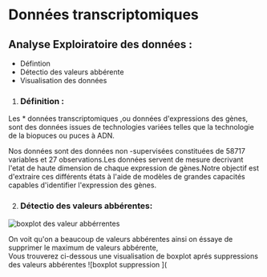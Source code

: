 #  Données transcriptomiques  
## Analyse Exploiratoire des données :
*  Défintion
*  Détectio des valeurs  abbérente
*  Visualisation  des données

1.  ###  Définition :

Les  * données transcriptomiques ,ou données d'expressions des gènes, sont des  données issues de technologies variées  telles que la technologie de la biopuces ou puces  à ADN.

Nos données sont des données non -supervisées constituées  de  58717 variables  et 27  observations.Les données  servent de mesure  decrivant l'etat de haute dimension de chaque expression de gènes.Notre objectif est d'extraire  ces différents  états à l'aide  de modèles de grandes  capacités capables d'identifier l'expression des gènes.

2. ###  Détectio des valeurs abbérentes:

![boxplot des valeur abbérrentes](https://github.com/lapha99/Projet-stage/blob/main/figure/boxplot_ab%C3%A9rrantes.png)

On voit qu'on a beaucoup de valeurs abbérentes  ainsi on  éssaye de supprimer le maximum de valeurs abbérente,      
Vous trouverez ci-dessous  une  visualisation de boxplot aprés suppressions des valeurs abbérentes
![boxplot suppression ](
